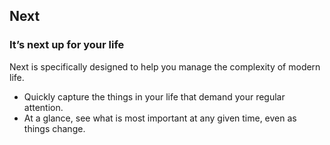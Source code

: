 ## Next
### It’s next up for your life

Next is specifically designed to help you manage the complexity of modern life.
* Quickly capture the things in your life that demand your regular attention.
* At a glance, see what is most important at any given time, even as things change.
